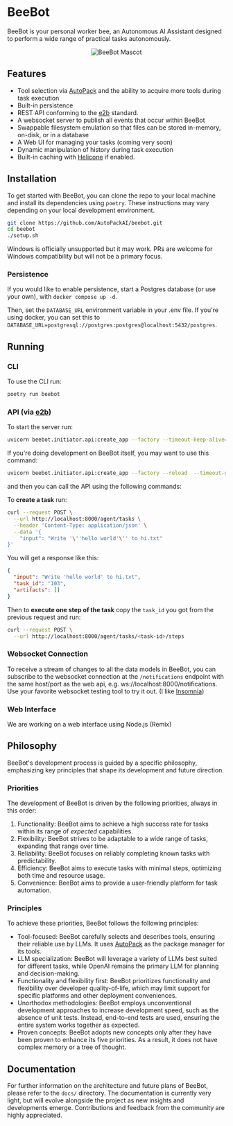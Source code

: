 # BeeBot

BeeBot is your personal worker bee, an Autonomous AI Assistant designed to perform a wide range of practical tasks
autonomously.

<p align="center">
<img src="https://eriklp.com/mascot.png" alt="BeeBot Mascot"  align="center" />
</p>

## Features

- Tool selection via [AutoPack](https://autopack.ai) and the ability to acquire more tools during task execution
- Built-in persistence
- REST API conforming to the [e2b](https://www.e2b.dev/) standard.
- A websocket server to publish all events that occur within BeeBot
- Swappable filesystem emulation so that files can be stored in-memory, on-disk, or in a database
- A Web UI for managing your tasks (coming very soon)
- Dynamic manipulation of history during task execution
- Built-in caching with [Helicone](https://www.helicone.ai/) if enabled.

## Installation

To get started with BeeBot, you can clone the repo to your local machine and install its dependencies using `poetry`.
These instructions may vary depending on your local development environment.

```bash
git clone https://github.com/AutoPackAI/beebot.git
cd beebot
./setup.sh
```

Windows is officially unsupported but it may work. PRs are welcome for Windows compatibility but will not be a primary
focus.

### Persistence

If you would like to enable persistence, start a Postgres database (or use your own), with `docker compose up -d`.

Then, set the `DATABASE_URL` environment variable in your .env file. If you're using docker, you can set this
to `DATABASE_URL=postgresql://postgres:postgres@localhost:5432/postgres`.

## Running

### CLI

To use the CLI run:

```bash
poetry run beebot
```

### API (via [e2b](https://www.e2b.dev/))

To start the server run:

```bash
uvicorn beebot.initiator.api:create_app --factory --timeout-keep-alive=300
```

If you're doing development on BeeBot itself, you may want to use this command:

```bash
uvicorn beebot.initiator.api:create_app --factory --reload  --timeout-graceful-shutdown=3 --timeout-keep-alive=300
```

and then you can call the API using the following commands:

To **create a task** run:

```bash
curl --request POST \
  --url http://localhost:8000/agent/tasks \
  --header 'Content-Type: application/json' \
  --data '{
	"input": "Write '\''hello world'\'' to hi.txt"
}'
```

You will get a response like this:

```json
{
  "input": "Write 'hello world' to hi.txt",
  "task_id": "103",
  "artifacts": []
}
```

Then to **execute one step of the task** copy the `task_id` you got from the previous request and run:

```bash
curl --request POST \
  --url http://localhost:8000/agent/tasks/<task-id>/steps
```

### Websocket Connection

To receive a stream of changes to all the data models in BeeBot, you can subscribe to the websocket connection at
the `/notifications` endpoint with the same host/port as the web api, e.g. ws://localhost:8000/notifications. Use your
favorite websocket testing tool to try it out. (I like [Insomnia](https://insomnia.rest/))

### Web Interface

We are working on a web interface using Node.js (Remix)

## Philosophy

BeeBot's development process is guided by a specific philosophy, emphasizing key principles that shape its development
and future direction.

### Priorities

The development of BeeBot is driven by the following priorities, always in this order:

1. Functionality: BeeBot aims to achieve a high success rate for tasks within its range of _expected_ capabilities.
2. Flexibility: BeeBot strives to be adaptable to a wide range of tasks, expanding that range over time.
3. Reliability: BeeBot focuses on reliably completing known tasks with predictability.
4. Efficiency: BeeBot aims to execute tasks with minimal steps, optimizing both time and resource usage.
5. Convenience: BeeBot aims to provide a user-friendly platform for task automation.

### Principles

To achieve these priorities, BeeBot follows the following principles:

- Tool-focused: BeeBot carefully selects and describes tools, ensuring their reliable use by LLMs. It
  uses [AutoPack](https://autopack.ai) as the package manager for its tools.
- LLM specialization: BeeBot will leverage a variety of LLMs best suited for different tasks, while OpenAI remains the
  primary LLM for planning and decision-making.
- Functionality and flexibility first: BeeBot prioritizes functionality and flexibility over developer quality-of-life,
  which may limit support for specific platforms and other deployment conveniences.
- Unorthodox methodologies: BeeBot employs unconventional development approaches to increase development speed, such as
  the absence of unit tests. Instead, end-to-end tests are used, ensuring the entire system works together as expected.
- Proven concepts: BeeBot adopts new concepts only after they have been proven to enhance its five priorities.
  As a result, it does not have complex memory or a tree of thought.

## Documentation

For further information on the architecture and future plans of BeeBot, please refer to the `docs/` directory. The
documentation is currently very light, but will evolve alongside the project as new insights and developments emerge.
Contributions and feedback from the community are highly appreciated.
